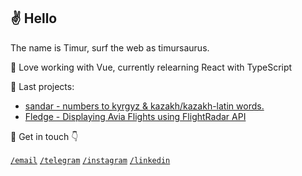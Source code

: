 ## ✌ Hello
The name is Timur, surf the web as timursaurus.

🌻 Love working with Vue, currently relearning React with TypeScript

🔧 Last projects:
- [sandar - numbers to kyrgyz & kazakh/kazakh-latin words.](https://www.npmjs.com/package/sandar)
- [Fledge - Displaying Avia Flights using FlightRadar API](https://flyfledge.herokuapp.com/)


🎯 Get in touch 👇

[`/email`](mailto:timursaurus@gmail.com)
[`/telegram`](https://www.instagram.com/timursaurus/)
[`/instagram`](https://www.t.me/timursaurus/)
[`/linkedin`](https://www.linkedin.com/in/timurbolotov/)




